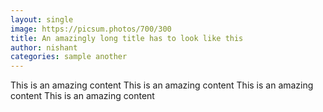 ```yaml
---
layout: single
image: https://picsum.photos/700/300
title: An amazingly long title has to look like this
author: nishant
categories: sample another
---
```

This is an amazing content This is an amazing content This is an amazing content This is an amazing content
